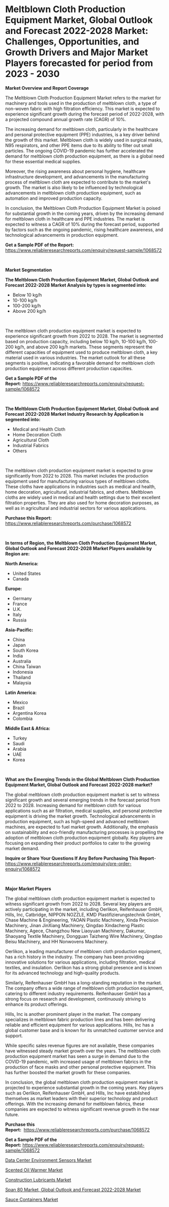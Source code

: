 <p><h1>Meltblown Cloth Production Equipment Market, Global Outlook and Forecast 2022-2028 Market: Challenges, Opportunities, and Growth Drivers and Major Market Players forecasted for period from 2023 - 2030</h1></p><p><strong>Market Overview and Report Coverage</strong></p>
<p><p>The Meltblown Cloth Production Equipment Market refers to the market for machinery and tools used in the production of meltblown cloth, a type of non-woven fabric with high filtration efficiency. This market is expected to experience significant growth during the forecast period of 2022-2028, with a projected compound annual growth rate (CAGR) of 10%.</p><p>The increasing demand for meltblown cloth, particularly in the healthcare and personal protective equipment (PPE) industries, is a key driver behind the growth of this market. Meltblown cloth is widely used in surgical masks, N95 respirators, and other PPE items due to its ability to filter out small particles. The ongoing COVID-19 pandemic has further accelerated the demand for meltblown cloth production equipment, as there is a global need for these essential medical supplies.</p><p>Moreover, the rising awareness about personal hygiene, healthcare infrastructure development, and advancements in the manufacturing process of meltblown cloth are expected to contribute to the market's growth. The market is also likely to be influenced by technological advancements in meltblown cloth production equipment, such as automation and improved production capacity.</p><p>In conclusion, the Meltblown Cloth Production Equipment Market is poised for substantial growth in the coming years, driven by the increasing demand for meltblown cloth in healthcare and PPE industries. The market is expected to witness a CAGR of 10% during the forecast period, supported by factors such as the ongoing pandemic, rising healthcare awareness, and technological advancements in production equipment.</p></p>
<p><strong>Get a Sample PDF of the Report:</strong> <a href="https://www.reliableresearchreports.com/enquiry/request-sample/1068572">https://www.reliableresearchreports.com/enquiry/request-sample/1068572</a></p>
<p>&nbsp;</p>
<p><strong>Market Segmentation</strong></p>
<p><strong>The Meltblown Cloth Production Equipment Market, Global Outlook and Forecast 2022-2028 Market Analysis by types is segmented into:</strong></p>
<p><ul><li>Below 10 kg/h</li><li>10-100 kg/h</li><li>100-200 kg/h</li><li>Above 200 kg/h</li></ul></p>
<p>&nbsp;</p>
<p><p>The meltblown cloth production equipment market is expected to experience significant growth from 2022 to 2028. The market is segmented based on production capacity, including below 10 kg/h, 10-100 kg/h, 100-200 kg/h, and above 200 kg/h markets. These segments represent the different capacities of equipment used to produce meltblown cloth, a key material used in various industries. The market outlook for all these segments is positive, indicating a favorable demand for meltblown cloth production equipment across different production capacities.</p></p>
<p><strong>Get a Sample PDF of the Report:</strong>&nbsp;<a href="https://www.reliableresearchreports.com/enquiry/request-sample/1068572">https://www.reliableresearchreports.com/enquiry/request-sample/1068572</a></p>
<p>&nbsp;</p>
<p><strong>The Meltblown Cloth Production Equipment Market, Global Outlook and Forecast 2022-2028 Market Industry Research by Application is segmented into:</strong></p>
<p><ul><li>Medical and Health Cloth</li><li>Home Decoration Cloth</li><li>Agricultural Cloth</li><li>Industrial Fabrics</li><li>Others</li></ul></p>
<p>&nbsp;</p>
<p><p>The meltblown cloth production equipment market is expected to grow significantly from 2022 to 2028. This market includes the production equipment used for manufacturing various types of meltblown cloths. These cloths have applications in industries such as medical and health, home decoration, agricultural, industrial fabrics, and others. Meltblown cloths are widely used in medical and health settings due to their excellent filtration properties. They are also used for home decoration purposes, as well as in agricultural and industrial sectors for various applications.</p></p>
<p><strong>Purchase this Report:</strong>&nbsp; <a href="https://www.reliableresearchreports.com/purchase/1068572">https://www.reliableresearchreports.com/purchase/1068572</a></p>
<p>&nbsp;</p>
<p><strong>In terms of Region, the Meltblown Cloth Production Equipment Market, Global Outlook and Forecast 2022-2028 Market Players available by Region are:</strong></p>
<p>
    <p> <strong> North America: </strong>
        <ul>
            <li>United States</li>
            <li>Canada</li>
        </ul>
        </p> 
    <p> <strong> Europe: </strong>
        <ul>
            <li>Germany</li>
            <li>France</li>
            <li>U.K.</li>
            <li>Italy</li>
            <li>Russia</li>
        </ul>
        </p> 
    <p> <strong> Asia-Pacific: </strong>
        <ul>
            <li>China</li>
            <li>Japan</li>
            <li>South Korea</li>
            <li>India</li>
            <li>Australia</li>
            <li>China Taiwan</li>
            <li>Indonesia</li>
            <li>Thailand</li>
            <li>Malaysia</li>
        </ul>
        </p> 
    <p> <strong> Latin America: </strong>
        <ul>
            <li>Mexico</li>
            <li>Brazil</li>
            <li>Argentina Korea</li>
            <li>Colombia</li>
        </ul>
        </p> 
    <p> <strong> Middle East & Africa: </strong>
        <ul>
            <li>Turkey</li>
            <li>Saudi</li>
            <li>Arabia</li>
            <li>UAE</li>
            <li>Korea</li>
        </ul>
    </p>
    </p>
<p>&nbsp;</p>
<p><strong>What are the Emerging Trends in the Global Meltblown Cloth Production Equipment Market, Global Outlook and Forecast 2022-2028 market?</strong></p>
<p><p>The global meltblown cloth production equipment market is set to witness significant growth and several emerging trends in the forecast period from 2022 to 2028. Increasing demand for meltblown cloth for various applications such as air filtration, medical supplies, and personal protective equipment is driving the market growth. Technological advancements in production equipment, such as high-speed and advanced meltblown machines, are expected to fuel market growth. Additionally, the emphasis on sustainability and eco-friendly manufacturing processes is propelling the adoption of meltblown cloth production equipment globally. Key players are focusing on expanding their product portfolios to cater to the growing market demand.</p></p>
<p><strong>Inquire or Share Your Questions If Any Before Purchasing This Report</strong>- <a href="https://www.reliableresearchreports.com/enquiry/pre-order-enquiry/1068572">https://www.reliableresearchreports.com/enquiry/pre-order-enquiry/1068572</a></p>
<p>&nbsp;</p>
<p><strong>Major Market Players</strong></p>
<p><p>The global meltblown cloth production equipment market is expected to witness significant growth from 2022 to 2028. Several key players are actively participating in the market, including Oerlikon, Reifenhauser GmbH, Hills, Inc, Catbridge, NIPPON NOZZLE, KMD Plastifizierungstechnik GmbH, Chase Machine & Engineering, YAOAN Plastic Machinery, Xinda Precision Machinery, Jinan JinXiang Machinery, Qingdao Xindacheng Plastic Machinery, Agece, Changzhou New Liaoyuan Machinery, Dakumar, Shaoyang Textile Machinery, Dongguan Taizheng Wire Machinery, Qingdao Beisu Machinery, and HH Nonwovens Machinery.</p><p>Oerlikon, a leading manufacturer of meltblown cloth production equipment, has a rich history in the industry. The company has been providing innovative solutions for various applications, including filtration, medical textiles, and insulation. Oerlikon has a strong global presence and is known for its advanced technology and high-quality products.</p><p>Similarly, Reifenhauser GmbH has a long-standing reputation in the market. The company offers a wide range of meltblown cloth production equipment, catering to different industry requirements. Reifenhauser GmbH has a strong focus on research and development, continuously striving to enhance its product offerings.</p><p>Hills, Inc is another prominent player in the market. The company specializes in meltblown fabric production lines and has been delivering reliable and efficient equipment for various applications. Hills, Inc has a global customer base and is known for its unmatched customer service and support.</p><p>While specific sales revenue figures are not available, these companies have witnessed steady market growth over the years. The meltblown cloth production equipment market has seen a surge in demand due to the COVID-19 pandemic, with increased usage of meltblown fabrics in the production of face masks and other personal protective equipment. This has further boosted the market growth for these companies.</p><p>In conclusion, the global meltblown cloth production equipment market is projected to experience substantial growth in the coming years. Key players such as Oerlikon, Reifenhauser GmbH, and Hills, Inc have established themselves as market leaders with their superior technology and product offerings. With the increasing demand for meltblown fabrics, these companies are expected to witness significant revenue growth in the near future.</p></p>
<p><strong>Purchase this Report:</strong>&nbsp;&nbsp;<a href="https://www.reliableresearchreports.com/purchase/1068572">https://www.reliableresearchreports.com/purchase/1068572</a></p>
<p></p>
<p><strong>Get a Sample PDF of the Report:</strong>&nbsp;<a href="https://www.reliableresearchreports.com/enquiry/request-sample/1068572">https://www.reliableresearchreports.com/enquiry/request-sample/1068572</a></p>
<p><p><a href="https://www.reportprime.com/data-center-environment-sensors-r3258">Data Center Environment Sensors Market</a></p><p><a href="https://www.linkedin.com/pulse/scented-oil-warmer-market-research-report-provides-thorough-j4nsf/">Scented Oil Warmer Market</a></p><p><a href="https://medium.com/@andrewhills1925/construction-lubricants-market-size-growth-forecast-2023-2030-57937ed43e15">Construction Lubricants Market</a></p><p><a href="https://github.com/RoccoManning/Market-Research-Report-List-1/blob/main/span-80-market-global-outlook-and-forecast-2022-2028-market.md">Span 80 Market, Global Outlook and Forecast 2022-2028 Market</a></p><p><a href="https://www.linkedin.com/pulse/sauce-containers-market-challenges-opportunities-growth-prd5f/">Sauce Containers Market</a></p></p>